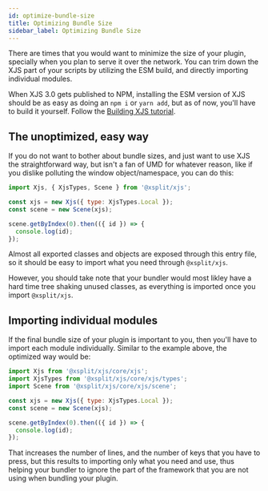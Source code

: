 ```yaml
---
id: optimize-bundle-size
title: Optimizing Bundle Size
sidebar_label: Optimizing Bundle Size
---
```


There are times that you would want to minimize the size of your plugin, specially when you plan to serve it over the network. You can trim down the XJS part of your scripts by utilizing the ESM build, and directly importing individual modules.

When XJS 3.0 gets published to NPM, installing the ESM version of XJS should be as easy as doing an `npm i` or `yarn add`, but as of now, you'll have to build it yourself. Follow the [Building XJS tutorial](quick-start.md#building-xjs).

## The unoptimized, easy way

If you do not want to bother about bundle sizes, and just want to use XJS the straightforward way, but isn't a fan of UMD for whatever reason, like if you dislike polluting the window object/namespace, you can do this:

```javascript
import Xjs, { XjsTypes, Scene } from '@xsplit/xjs';

const xjs = new Xjs({ type: XjsTypes.Local });
const scene = new Scene(xjs);

scene.getByIndex(0).then(({ id }) => {
  console.log(id);
});

```

Almost all exported classes and objects are exposed through this entry file, so it should be easy to import what you need through `@xsplit/xjs`. 

However, you should take note that your bundler would most likley have a hard time tree shaking unused classes, as everything is imported once you import `@xsplit/xjs`.

## Importing individual modules

If the final bundle size of your plugin is important to you, then you'll have to import each module individually. Similar to the example above, the optimized way would be:

```javascript
import Xjs from '@xsplit/xjs/core/xjs';
import XjsTypes from '@xsplit/xjs/core/xjs/types';
import Scene from '@xsplit/xjs/core/xjs/scene';

const xjs = new Xjs({ type: XjsTypes.Local });
const scene = new Scene(xjs);

scene.getByIndex(0).then(({ id }) => {
  console.log(id);
});
```

That increases the number of lines, and the number of keys that you have to press, but this results to importing only what you need and use, thus helping your bundler to ignore the part of the framework that you are not using when bundling your plugin.
